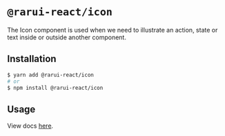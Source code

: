 # `@rarui-react/icon`

The Icon component is used when we need to illustrate an action, state or text inside or outside another component.

## Installation

```sh
$ yarn add @rarui-react/icon
# or
$ npm install @rarui-react/icon
```

## Usage

View docs [here]().
